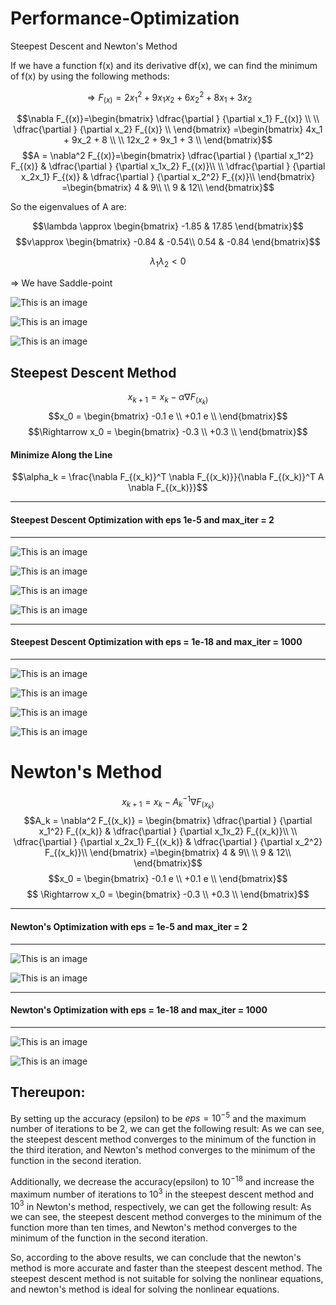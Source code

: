 # **Performance-Optimization**
Steepest Descent and Newton's Method

If we have a function f(x) and its derivative df(x), we can find the minimum of f(x) by using the following methods:

$$\Rightarrow F_{(x)} = 2x_1^2 + 9x_1x_2 + 6x_2^2 + 8x_1 + 3x_2$$

$$\nabla F_{(x)}=\begin{bmatrix} 
	\dfrac{\partial } {\partial x_1}  F_{(x)} \\
	\\
	\dfrac{\partial } {\partial x_2}  F_{(x)} \\
	\end{bmatrix}
	=\begin{bmatrix} 
	4x_1 + 9x_2 + 8 \\
	\\
	12x_2 + 9x_1 + 3 \\
	\end{bmatrix}$$
$$A = \nabla^2 F_{(x)}=\begin{bmatrix} 
	\dfrac{\partial } {\partial x_1^2} F_{(x)} & \dfrac{\partial } {\partial x_1x_2} F_{(x)}\\ 
	\\
	\dfrac{\partial } {\partial x_2x_1} F_{(x)} & \dfrac{\partial } {\partial x_2^2} F_{(x)}\\
	\end{bmatrix}
	=\begin{bmatrix} 
	4 & 9\\ 
	\\
	9 & 12\\
	\end{bmatrix}$$

So the eigenvalues of A are:

$$\lambda \approx \begin{bmatrix} 
    -1.85 & 17.85
    \end{bmatrix}$$
$$v\approx \begin{bmatrix} 
    -0.84 & -0.54\\
    0.54 & -0.84
    \end{bmatrix}$$

$$\lambda_1\lambda_2 <0$$


$\Rightarrow$ We have Saddle-point


![This is an image](img/FunctionContour.png)

![This is an image](img/funcSurface.png)

![This is an image](img/funcSurface2.png)


## Steepest Descent Method

$${x_{k+1}} = x_k - \alpha \nabla F_{(x_k)}$$
$$x_0 = \begin{bmatrix} 
    -0.1 e \\
    +0.1 e \\
    \end{bmatrix}$$
$$\Rightarrow x_0 = \begin{bmatrix} 
    -0.3 \\
    +0.3 \\
    \end{bmatrix}$$

#### Minimize Along the Line
$$\alpha_k = \frac{\nabla F_{(x_k)}^T \nabla F_{(x_k)}}{\nabla F_{(x_k)}^T A \nabla F_{(x_k)}}$$

---
#### Steepest Descent Optimization with eps 1e-5 and max_iter = 2
---

![This is an image](img/SP_2.png)

![This is an image](img/SP_2_p.png)

![This is an image](img/SP_2_alpha.png)

![This is an image](img/SP_2_X1X2.png)

---
#### Steepest Descent Optimization with eps = 1e-18 and max_iter = 1000
---
![This is an image](img/SP_1000.png)

![This is an image](img/SP_1000_p.png)

![This is an image](img/SP1000_X1x2.png)

![This is an image](img/SP_1000_alpha.png)

# Newton's Method

$$x_{k+1} = x_k - A_k^{-1} \nabla F_{(x_k)}$$
$$A_k = \nabla^2 F_{(x_k)} = \begin{bmatrix} 
    \dfrac{\partial } {\partial x_1^2} F_{(x_k)} & \dfrac{\partial } {\partial x_1x_2} F_{(x_k)}\\ 
    \\
    \dfrac{\partial } {\partial x_2x_1} F_{(x_k)} & \dfrac{\partial } {\partial x_2^2} F_{(x_k)}\\
    \end{bmatrix}
    =\begin{bmatrix}
    4 & 9\\
    \\
    9 & 12\\
    \end{bmatrix}$$
$$x_0 = \begin{bmatrix} 
    -0.1 e \\
    +0.1 e \\
    \end{bmatrix}$$$$
\Rightarrow x_0 = \begin{bmatrix} 
    -0.3 \\
    +0.3 \\
    \end{bmatrix}$$

---
#### Newton's Optimization with eps = 1e-5 and max_iter = 2
---

![This is an image](img/N_2.png)

![This is an image](img/N_2_X1X2.png)

---
#### Newton's Optimization with eps = 1e-18 and max_iter = 1000
---
![This is an image](img/N_1000.png)

![This is an image](img/N_1000_X1X2.png)

## Thereupon:
By setting up the accuracy (epsilon) to be $eps=10^{-5}$ and the maximum number of iterations to be $2$, we can get the following result:
As we can see, the steepest descent method converges to the minimum of the function in the third iteration, and Newton's method converges to the minimum of the function in the second iteration.

Additionally, we decrease the accuracy(epsilon) to $10^{-18}$ and increase the maximum number of iterations to $10^{3}$ in the steepest descent method and $10^{3}$ in Newton's method, respectively, we can get the following result:
As we can see, the steepest descent method converges to the minimum of the function more than ten times, and Newton's method converges to the minimum of the function in the second iteration.

So, according to the above results, we can conclude that the newton's method is more accurate and faster than the steepest descent method.
The steepest descent method is not suitable for solving the nonlinear equations, and newton's method is ideal for solving the nonlinear equations.
